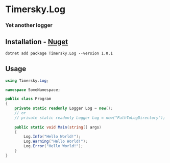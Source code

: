# Timersky.Log    
### Yet another logger    

## Installation - [Nuget](https://www.nuget.org/packages/Timersky.Log)
```
dotnet add package Timersky.Log --version 1.0.1
```

## Usage
```csharp
using Timersky.Log;

namespace SomeNamespace;

public class Program
{
    private static readonly Logger Log = new();
    // or
    // private static readonly Logger Log = new("PathToLogDirectory");
    
    public static void Main(string[] args)
    {
        Log.Info("Hello World!");
        Log.Warning("Hello World!");
        Log.Error("Hello World!");
    }
}
```
